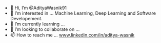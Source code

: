 - 👋 Hi, I’m @AdityaWasnik91
- 👀 I’m interested in ... Machine Learning, Deep Learning and Software Developement. 
- 🌱 I’m currently learning ...
- 💞️ I’m looking to collaborate on ... 
- 📫 How to reach me ... www.linkedin.com/in/aditya-wasnik

<!---
AdityaWasnik91/AdityaWasnik91 is a ✨ special ✨ repository because its `README.md` (this file) appears on your GitHub profile.
You can click the Preview link to take a look at your changes.
--->
